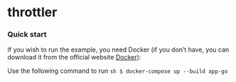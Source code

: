 # throttler


### Quick start

If you wish to run the example, you need Docker (if you don’t have, you can download it from the official
website [Docker](https://www.docker.com/get-started)):

Use the following command to run
    ```sh
    $ docker-compose up --build app-go
    ```